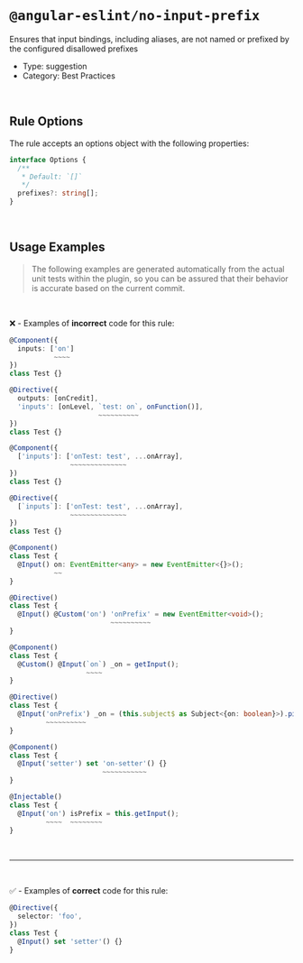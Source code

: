 <!--

  DO NOT EDIT.

  This markdown file was autogenerated using a mixture of the following files as the source of truth for its data:
  - ../../src/rules/no-input-prefix.ts
  - ../../tests/rules/no-input-prefix/cases.ts

  In order to update this file, it is therefore those files which need to be updated, as well as potentially the generator script:
  - ../../../../tools/scripts/generate-rule-docs.ts

-->

# `@angular-eslint/no-input-prefix`

Ensures that input bindings, including aliases, are not named or prefixed by the configured disallowed prefixes

- Type: suggestion
- Category: Best Practices

<br>

## Rule Options

The rule accepts an options object with the following properties:

```ts
interface Options {
  /**
   * Default: `[]`
   */
  prefixes?: string[];
}

```

<br>

## Usage Examples

> The following examples are generated automatically from the actual unit tests within the plugin, so you can be assured that their behavior is accurate based on the current commit.

<br>

❌ - Examples of **incorrect** code for this rule:

```ts
@Component({
  inputs: ['on']
           ~~~~
})
class Test {}
```

```ts
@Directive({
  outputs: [onCredit],
  'inputs': [onLevel, `test: on`, onFunction()],
                      ~~~~~~~~~~
})
class Test {}
```

```ts
@Component({
  ['inputs']: ['onTest: test', ...onArray],
               ~~~~~~~~~~~~~~
})
class Test {}
```

```ts
@Directive({
  [`inputs`]: ['onTest: test', ...onArray],
               ~~~~~~~~~~~~~~
})
class Test {}
```

```ts
@Component()
class Test {
  @Input() on: EventEmitter<any> = new EventEmitter<{}>();
           ~~
}
```

```ts
@Directive()
class Test {
  @Input() @Custom('on') 'onPrefix' = new EventEmitter<void>();
                         ~~~~~~~~~~
}
```

```ts
@Component()
class Test {
  @Custom() @Input(`on`) _on = getInput();
                   ~~~~
}
```

```ts
@Directive()
class Test {
  @Input('onPrefix') _on = (this.subject$ as Subject<{on: boolean}>).pipe();
         ~~~~~~~~~~
}
```

```ts
@Component()
class Test {
  @Input('setter') set 'on-setter'() {}
                       ~~~~~~~~~~~
}
```

```ts
@Injectable()
class Test {
  @Input('on') isPrefix = this.getInput();
         ~~~~  ~~~~~~~~
}
```

<br>

---

<br>

✅ - Examples of **correct** code for this rule:

```ts
@Directive({
  selector: 'foo',
})
class Test {
  @Input() set 'setter'() {}
}
```
